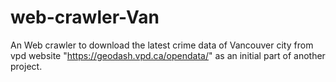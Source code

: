 # web-crawler-Van
An Web crawler to download the latest crime data of Vancouver city from vpd website "https://geodash.vpd.ca/opendata/" as an initial part of another project.
